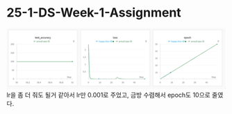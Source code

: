 # 25-1-DS-Week-1-Assignment
![wandb_png](wandb\image.png)
lr을 좀 더 줘도 될거 같아서 lr만 0.001로 주었고, 금방 수렴해서 epoch도 10으로 줄였다.
